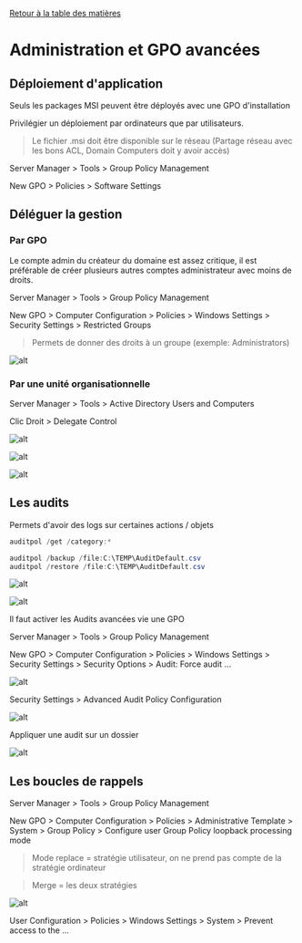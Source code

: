 [Retour à la table des matières](../README.md)

# Administration et GPO avancées

## Déploiement d'application

Seuls les packages MSI peuvent être déployés avec une GPO d'installation

Privilégier un déploiement par ordinateurs que par utilisateurs.

> Le fichier .msi doit être disponible sur le réseau (Partage réseau avec les bons ACL, Domain Computers doit y avoir accès)

Server Manager > Tools > Group Policy Management

New GPO  > Policies > Software Settings

## Déléguer la gestion

### Par GPO

Le compte admin du créateur du domaine est assez critique, il est préférable de créer plusieurs autres comptes administrateur avec moins de droits.

Server Manager > Tools > Group Policy Management

New GPO > Computer Configuration > Policies > Windows Settings > Security Settings > Restricted Groups

> Permets de donner des droits à un groupe (exemple: Administrators)

![alt](images/admin.png)

### Par une unité organisationnelle

Server Manager > Tools > Active Directory Users and Computers

Clic Droit > Delegate Control

![alt](images/admin2.png)

![alt](images/admin3.png)

![alt](images/admin4.png)

## Les audits

Permets d'avoir des logs sur certaines actions / objets

```powershell
auditpol /get /category:*
```

```powershell
auditpol /backup /file:C:\TEMP\AuditDefault.csv
auditpol /restore /file:C:\TEMP\AuditDefault.csv
```

![alt](images/admin9.png)

![alt](images/admin10.png)

Il faut activer les Audits avancées vie une GPO

Server Manager > Tools > Group Policy Management

New GPO > Computer Configuration > Policies > Windows Settings > Security Settings > Security Options > Audit: Force audit ...

![alt](images/admin5.png)

Security Settings > Advanced Audit Policy Configuration

![alt](images/admin6.png)

Appliquer une audit sur un dossier

![alt](images/admin7.png)

## Les boucles de rappels

Server Manager > Tools > Group Policy Management

New GPO > Computer Configuration > Policies > Administrative Template > System > Group Policy > Configure user Group Policy loopback processing mode

> Mode replace = stratégie utilisateur, on ne prend pas compte de la stratégie ordinateur

> Merge = les deux stratégies

![alt](images/admin8.png)

User Configuration > Policies > Windows Settings > System > Prevent access to the ...